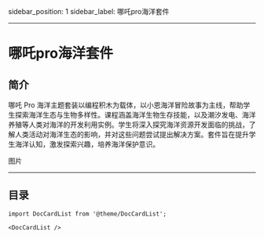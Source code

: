sidebar_position: 1
sidebar_label: 哪吒pro海洋套件

---
# 哪吒pro海洋套件

## 简介
哪吒 Pro 海洋主题套装以编程积木为载体，以小恩海洋冒险故事为主线，帮助学生探索海洋生态与生物多样性。课程涵盖海洋生物生存技能，以及潮汐发电、海洋养殖等人类对海洋的开发利用实例。学生将深入探究海洋资源开发面临的挑战，了解人类活动对海洋生态的影响，并对这些问题尝试提出解决方案。套件旨在提升学生海洋认知，激发探索兴趣，培养海洋保护意识。

图片

---
## 目录

```mdx-code-block
import DocCardList from '@theme/DocCardList';

<DocCardList />
```
